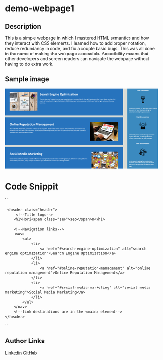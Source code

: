 # demo-webpage1

## Description

This is a simple webpage in which I mastered HTML semantics and how they interact with CSS elements. I learned how to add proper notation, reduce redundancy in code, and fix a couple basic bugs. This was all done in the name of making the webpage accessible. Accesibility means that other developers and screen readers can navigate the webpage without having to do extra work.

## Sample image
![screenshot](assets/images/webpage%20screenshot.png)

# Code Snippit

``

     <header class="header">
         <!--Title logo-->
        <h1>Hori<span class="seo">seo</span>n</h1>

        <!--Navigation links-->
        <nav>
            <ul>
                <li>
                    <a href="#search-engine-optimization" alt="search engine optimization">Search Engine Optimization</a>
                </li>
                <li>
                    <a href="#online-reputation-management" alt="online reputation management">Online Reputation Management</a>
                </li>
                <li>
                    <a href="#social-media-marketing" alt="social media marketing">Social Media Marketing</a>
                </li>
            </ul>
        </nav>
        <!--link destinations are in the <main> element-->
    </header>

 ``

## Author Links
[Linkedin](https://www.linkedin.com/in/dominic-conradson-76638b172/)
[GitHub](https://github.com/theDomConrad/)

